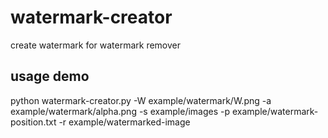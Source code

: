 # watermark-creator
create watermark for watermark remover

## usage demo
python watermark-creator.py -W example/watermark/W.png -a example/watermark/alpha.png -s example/images -p example/watermark-position.txt -r example/watermarked-image
